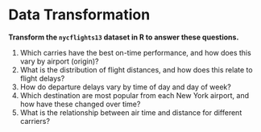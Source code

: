 # Data Transformation
**Transform the `nycflights13` dataset in R to answer these questions.**
1. Which carries have the best on-time performance, and how does this vary by airport (origin)?
2. What is the distribution of flight distances, and how does this relate to flight delays?
3. How do departure delays vary by time of day and day of week?
4. Which destination are most popular from each New York airport, and how have these changed over time?
5. What is the relationship between air time and distance for different carriers?
